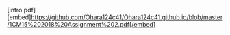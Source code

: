 [intro.pdf][embed]https://github.com/Ohara124c41/Ohara124c41.github.io/blob/master/1CM15%202018%20Assignment%202.pdf[/embed]
